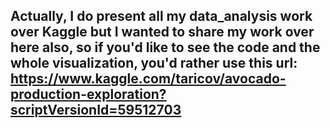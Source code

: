 ## Actually, I do present all my data_analysis work over Kaggle but I wanted to share my work over here also, so if you'd like to see the code and the whole visualization, you'd rather use this url: https://www.kaggle.com/taricov/avocado-production-exploration?scriptVersionId=59512703
